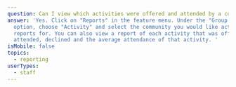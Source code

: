 ```yaml
---
question: Can I view which activities were offered and attended by a community?
answer: 'Yes. Click on "Reports" in the feature menu. Under the "Group By"
  option, choose "Activity" and select the community you would like activity
  reports for. You can also view a report of each activity that was offered,
  attended, declined and the average attendance of that activity. '
isMobile: false
topics:
  - reporting
userTypes:
  - staff
---
```

